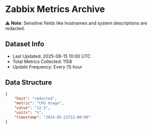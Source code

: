 # Zabbix Metrics Archive

⚠️ **Note**: Sensitive fields like hostnames and system descriptions are redacted.

## Dataset Info
- Last Updated: 2025-08-15 10:00 UTC
- Total Metrics Collected: 1158
- Update Frequency: Every (1) hour

## Data Structure
```json
{
    "host": "redacted",
    "metric": "CPU Usage",
    "value": "12.5",
    "units": "%",
    "timestamp": "2024-05-21T12:00:00"
}
```
